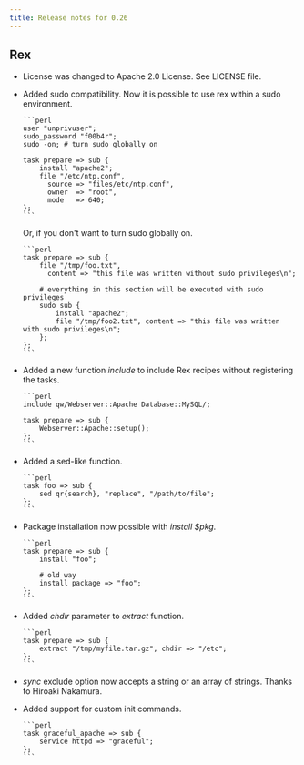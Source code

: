 ```yaml
---
title: Release notes for 0.26
---
```


## Rex

-   License was changed to Apache 2.0 License. See LICENSE file.

-   Added sudo compatibility. Now it is possible to use rex within a sudo environment.

        ```perl
        user "unprivuser";
        sudo_password "f00b4r";
        sudo -on; # turn sudo globally on
        
        task prepare => sub {
            install "apache2";
            file "/etc/ntp.conf",
              source => "files/etc/ntp.conf",
              owner  => "root",
              mode   => 640;
        };
        ```

    Or, if you don't want to turn sudo globally on.

        ```perl
        task prepare => sub {
            file "/tmp/foo.txt",
              content => "this file was written without sudo privileges\n";
        
            # everything in this section will be executed with sudo privileges
            sudo sub {
                install "apache2";
                file "/tmp/foo2.txt", content => "this file was written with sudo privileges\n";
            };
        };
        ```

-   Added a new function *include* to include Rex recipes without registering the tasks.

        ```perl
        include qw/Webserver::Apache Database::MySQL/;
        
        task prepare => sub {
            Webserver::Apache::setup();
        };
        ```

-   Added a sed-like function.

        ```perl
        task foo => sub {
            sed qr{search}, "replace", "/path/to/file";
        };
        ```

-   Package installation now possible with *install $pkg*.

        ```perl
        task prepare => sub {
            install "foo";
        
            # old way
            install package => "foo";
        };
        ```

-   Added *chdir* parameter to *extract* function.

        ```perl
        task prepare => sub {
            extract "/tmp/myfile.tar.gz", chdir => "/etc";
        };
        ```

-   *sync* exclude option now accepts a string or an array of strings. Thanks to Hiroaki Nakamura.

-   Added support for custom init commands.

        ```perl
        task graceful_apache => sub {
            service httpd => "graceful";
        };
        ```


